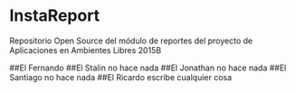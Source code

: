 # InstaReport
Repositorio Open Source del módulo de reportes del proyecto de Aplicaciones en Ambientes Libres 2015B


##El Fernando
##El Stalin no hace nada
##El Jonathan no hace nada
##El Santiago no hace nada
##El Ricardo escribe cualquier cosa


